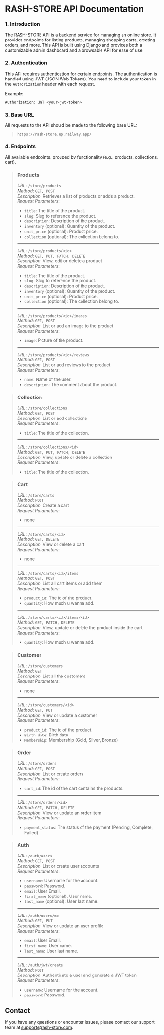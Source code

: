 # RASH-STORE API Documentation
### 1. **Introduction**
The RASH-STORE API is a backend service for managing an online store. It provides endpoints for listing products, managing shopping carts, creating orders, and more. This API is built using Django and provides both a customizable admin dashboard and a browsable API for ease of use.

### 2. **Authentication**
This API requires authentication for certain endpoints. The authentication is handled using JWT (JSON Web Tokens). You need to include your token in the `Authorization` header with each request.

Example:
```http
Authorization: JWT <your-jwt-token>
```

### 3. **Base URL**
All requests to the API should be made to the following base URL: 
> `https://rash-store.up.railway.app/`

### 4. **Endpoints**
All available endpoints, grouped by functionality (e.g., products, collections, cart).

> ### Products
> *URL*: `/store/products`<br>
> *Method*: `GET, POST`<br>
> *Description*: Retrieves a list of products or adds a product.<br>
> *Request Parameters*:<br>
> - `title`: The title of the product.<br>
> - `slug`: Slug to reference the product.<br>
> - `description`: Description of the product.<br>
> - `inventory` (optional): Quantity of the product.<br>
> - `unit_price` (optional): Product price.<br>
> - `collection` (optional): The collection belong to.<be>
> ---
> *URL*: `/store/products/<id>`<br>
> *Method*: `GET, PUT, PATCH, DELETE`<br>
> *Description*: View, edit or delete a product<br>
> *Request Parameters*:<be>
> - `title`: The title of the product.<br>
> - `slug`: Slug to reference the product.<br>
> - `description`: Description of the product.<br>
> - `inventory` (optional): Quantity of the product.<br>
> - `unit_price` (optional): Product price.<br>
> - `collection` (optional): The collection belong to.<br>
> ---
> *URL*: `/store/products/<id>/images`<br>
> *Method*: `GET, POST`<br>
> *Description*: List or add an image to the product<br>
> *Request Parameters*:<br>
> - `image`: Picture of the product.<br>
> ---
> *URL*: `/store/products/<id>/reviews`<br>
> *Method*: `GET, POST`<br>
> *Description*: List or add reviews to the product<br>
> *Request Parameters*:<br>
> - `name`: Name of the user.<br>
> - `description`: The comment about the product.<br>

> ### Collection
> *URL*: `/store/collections`<br>
> *Method*: `GET, POST`<br>
> *Description*: List or add collections<br>
> *Request Parameters*:<be>
> - `title`: The title of the collection.<br>
> ---
> *URL*: `/store/collections/<id>`<br>
> *Method*: `GET, PUT, PATCH, DELETE`<br>
> *Description*: View, update or delete a collection<br>
> *Request Parameters*:<br>
> - `title`: The title of the collection.<br>

> ### Cart
> *URL*: `/store/carts`<br>
> *Method*: `POST`<br>
> *Description*: Create a cart<br>
> *Request Parameters*:<br>
>  - none<br>
> ---
> *URL*: `/store/carts/<id>`<br>
> *Method*: `GET, DELETE`<br>
> *Description*: View or delete a cart<br>
> *Request Parameters*:<br>
> - none<be>
> ---
> *URL*: `/store/carts/<id>/items`<br>
> *Method*: `GET, POST`<br>
> *Description*: List all cart items or add them<br>
> *Request Parameters*:<br>
> - `product_id`: The id of the product.<br>
> - `quantity`: How much u wanna add.<br>
> ---
> *URL*: `/store/carts/<id>/items/<id>`<br>
> *Method*: `GET, PATCH, DELETE`<br>
> *Description*: View, update or delete the product inside the cart<br>
> *Request Parameters*:<br>
> - `quantity`: How much u wanna add.<br>

> ### Customer
> *URL*: `/store/customers`<br>
> *Method*: `GET`<br>
> *Description*: List all the customers<br>
> *Request Parameters*:<br>
>  - none<br>
> ---
> *URL*: `/store/customers/<id>`<br>
> *Method*: `GET, PUT`<br>
> *Description*: View or update a customer<br>
> *Request Parameters*:<br>
> - `product_id`: The id of the product.<br>
> - `Birth date`: Birth date<br>
> - `Membership`: Membership (Gold, Silver, Bronze)<br>

> ### Order
> *URL*: `/store/orders`<br>
> *Method*: `GET, POST`<br>
> *Description*: List or create orders<br>
> *Request Parameters*:<br>
> - `cart_id`: The id of the cart contains the products.<br>
> ---
> *URL*: `/store/orders/<id>`<br>
> *Method*: `GET, PATCH, DELETE`<br>
> *Description*: View or update an order item<br>
> *Request Parameters*:<br>
> - `payment_status`: The status of the payment (Pending, Complete, Failed)<br>

> ### Auth
> *URL*: `/auth/users`<br>
> *Method*: `GET, POST`<br>
> *Description*: List or create user accounts<br>
> *Request Parameters*:<br>
> - `username`: Username for the account.<br>
> - `password`: Password.<br>
> - `email`: User Email.<br>
> - `first_name` (optional): User name.<br>
> - `last_name` (optional): User last name.<br>
> ---
> *URL*: `/auth/users/me`<br>
> *Method*: `GET, PUT`<br>
> *Description*: View or update an user profile<br>
> *Request Parameters*:<br>
> - `email`: User Email.<br>
> - `first_name`: User name.<br>
> - `last_name`: User last name.<br>
> ---
> *URL*: `/auth/jwt/create`<br>
> *Method*: `POST`<br>
> *Description*: Authenticate a user and generate a JWT token<br>
> *Request Parameters*:<br>
> - `username`: Username for the account.<br>
> - `password`: Password.<br>

## Contact
If you have any questions or encounter issues, please contact our support team at support@rash-store.com.
